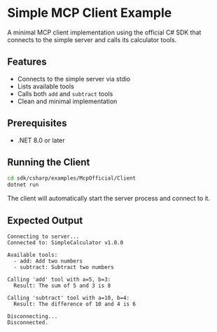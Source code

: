 # Simple MCP Client Example

A minimal MCP client implementation using the official C# SDK that connects to the simple server and calls its calculator tools.

## Features

- Connects to the simple server via stdio
- Lists available tools
- Calls both `add` and `subtract` tools
- Clean and minimal implementation

## Prerequisites

- .NET 8.0 or later

## Running the Client

```bash
cd sdk/csharp/examples/McpOfficial/Client
dotnet run
```

The client will automatically start the server process and connect to it.

## Expected Output

```
Connecting to server...
Connected to: SimpleCalculator v1.0.0

Available tools:
  - add: Add two numbers
  - subtract: Subtract two numbers

Calling 'add' tool with a=5, b=3:
  Result: The sum of 5 and 3 is 8

Calling 'subtract' tool with a=10, b=4:
  Result: The difference of 10 and 4 is 6

Disconnecting...
Disconnected.
```